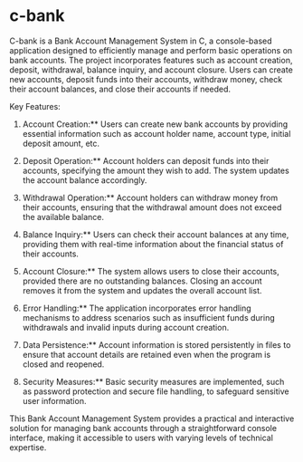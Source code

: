 # c-bank
C-bank  is a Bank Account Management System in C, a console-based application designed to efficiently manage and perform basic operations on bank accounts. The project incorporates features such as account creation, deposit, withdrawal, balance inquiry, and account closure. Users can create new accounts, deposit funds into their accounts, withdraw money, check their account balances, and close their accounts if needed.

Key Features:
1. Account Creation:** Users can create new bank accounts by providing essential information such as account holder name, account type, initial deposit amount, etc.

2. Deposit Operation:** Account holders can deposit funds into their accounts, specifying the amount they wish to add. The system updates the account balance accordingly.

3. Withdrawal Operation:** Account holders can withdraw money from their accounts, ensuring that the withdrawal amount does not exceed the available balance.

4. Balance Inquiry:** Users can check their account balances at any time, providing them with real-time information about the financial status of their accounts.

5. Account Closure:** The system allows users to close their accounts, provided there are no outstanding balances. Closing an account removes it from the system and updates the overall account list.

6. Error Handling:** The application incorporates error handling mechanisms to address scenarios such as insufficient funds during withdrawals and invalid inputs during account creation.

7. Data Persistence:** Account information is stored persistently in files to ensure that account details are retained even when the program is closed and reopened.

8. Security Measures:** Basic security measures are implemented, such as password protection and secure file handling, to safeguard sensitive user information.

This Bank Account Management System provides a practical and interactive solution for managing bank accounts through a straightforward console interface, making it accessible to users with varying levels of technical expertise.
